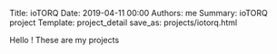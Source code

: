 Title: ioTORQ
Date: 2019-04-11 00:00
Authors: me
Summary: ioTORQ project
Template: project_detail
save_as: projects/iotorq.html

Hello ! These are my projects